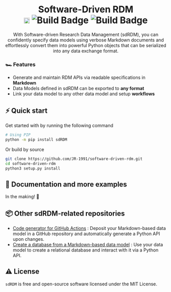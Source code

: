 <h1 align="center">
  Software-Driven RDM</br>
  <a href="https://badge.fury.io/py/sdRDM"><img src="https://badge.fury.io/py/sdRDM.svg" alt="PyPI version" height="18"></a>
  <img src="https://img.shields.io/badge/python-3.9 | 3.10 | 3.11-blue.svg" alt="Build Badge">
  <img src="https://github.com/JR-1991/software-driven-rdm/actions/workflows/tests.yml/badge.svg" alt="Build Badge">
</h1>
<p align="center">
With Software-driven Research Data Management (sdRDM), you can confidently specify data models using verbose Markdown documents and effortlessly convert them into powerful Python objects that can be serialized into any data exchange format.
</p>

### 🏎 Features

- Generate and maintain RDM APIs via readable specifications in __Markdown__
- Data Models defined in sdRDM can be exported to __any format__
- Link your data model to any other data model and setup __workflows__

## ⚡️ Quick start

Get started with by running the following command

```bash
# Using PIP
python -m pip install sdRDM
```

Or build by source

```bash
git clone https://github.com/JR-1991/software-driven-rdm.git
cd software-driven-rdm
python3 setup.py install
```

## 📖 Documentation and more examples

In the making! 🐛

## 📦 Other sdRDM-related repositories

* [Code generator for GitHub Actions](https://github.com/JR-1991/generate-sdrdm-api/tree/main)
: Deposit your Markdown-based data model in a GitHub repository and automatically generate a Python API upon changes.
* [Create a database from a Markdown-based data model](https://github.com/JR-1991/sdrdm-database)
: Use your data model to create a relational database and interact with it via a Python API.

## ⚠️ License

`sdRDM` is free and open-source software licensed under the MIT License.
